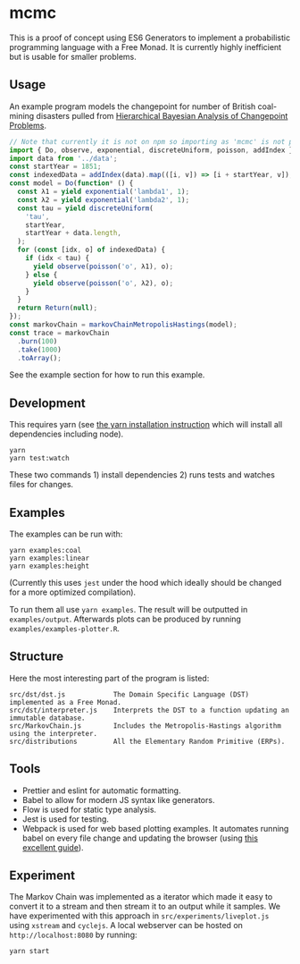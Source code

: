 # mcmc

This is a proof of concept using ES6 Generators to implement a probabilistic programming language with a Free Monad.
It is currently highly inefficient but is usable for smaller problems.

## Usage

An example program models the changepoint for number of British coal-mining disasters pulled from [Hierarchical Bayesian Analysis of Changepoint Problems](http://www.jstor.org/stable/2347570).

```js
// Note that currently it is not on npm so importing as 'mcmc' is not possible.
import { Do, observe, exponential, discreteUniform, poisson, addIndex } from 'mcmc';
import data from '../data';
const startYear = 1851;
const indexedData = addIndex(data).map(([i, v]) => [i + startYear, v]);
const model = Do(function* () {
  const λ1 = yield exponential('lambda1', 1);
  const λ2 = yield exponential('lambda2', 1);
  const tau = yield discreteUniform(
    'tau',
    startYear,
    startYear + data.length,
  );
  for (const [idx, o] of indexedData) {
    if (idx < tau) {
      yield observe(poisson('o', λ1), o);
    } else {
      yield observe(poisson('o', λ2), o);
    }
  }
  return Return(null);
});
const markovChain = markovChainMetropolisHastings(model);
const trace = markovChain
  .burn(100)
  .take(1000)
  .toArray();
```

See the example section for how to run this example.

## Development

This requires yarn (see [the yarn installation instruction](https://yarnpkg.com/en/docs/install) which will install all dependencies including node).

```
yarn
yarn test:watch
```

These two commands 1) install dependencies 2) runs tests and watches files for changes. 

## Examples

The examples can be run with:

```
yarn examples:coal
yarn examples:linear
yarn examples:height
```

(Currently this uses `jest` under the hood which ideally should be changed for a more optimized compilation).

To run them all use `yarn examples`. 
The result will be outputted in `examples/output`.
Afterwards plots can be produced by running `examples/examples-plotter.R`. 

## Structure

Here the most interesting part of the program is listed:

```
src/dst/dst.js            The Domain Specific Language (DST) implemented as a Free Monad.
src/dst/interpreter.js    Interprets the DST to a function updating an immutable database.
src/MarkovChain.js        Includes the Metropolis-Hastings algorithm using the interpreter.
src/distributions         All the Elementary Random Primitive (ERPs).
```

## Tools 

* Prettier and eslint for automatic formatting.
* Babel to allow for modern JS syntax like generators.
* Flow is used for static type analysis.
* Jest is used for testing.
* Webpack is used for web based plotting examples. It automates running babel on every file change and updating the browser (using [this excellent guide](https://www.sitepoint.com/beginners-guide-to-webpack-2-and-module-bundling/)).

## Experiment

The Markov Chain was implemented as a iterator which made it easy to convert it to a stream and then stream it to an output while it samples.
We have experimented with this approach in `src/experiments/liveplot.js` using `xstream` and `cyclejs`.
A local webserver can be hosted on `http://localhost:8080` by running:

```
yarn start
```
